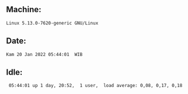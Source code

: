 ## Machine:
```
Linux 5.13.0-7620-generic GNU/Linux
```
## Date:
```
Kam 20 Jan 2022 05:44:01  WIB
```
## Idle:
```
 05:44:01 up 1 day, 20:52,  1 user,  load average: 0,08, 0,17, 0,18
```
